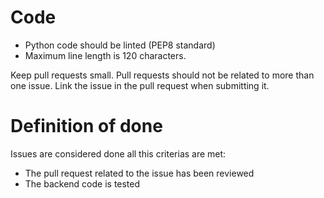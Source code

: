 # Code

* Python code should be linted (PEP8 standard)
* Maximum line length is 120 characters.

Keep pull requests small. Pull requests should not be related to more than one issue. Link the issue in the pull request when submitting it.

# Definition of done

Issues are considered done all this criterias are met:
* The pull request related to the issue has been reviewed
* The backend code is tested
